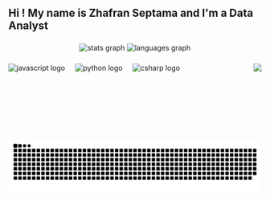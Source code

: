 <h2 align="left">Hi ! My name is Zhafran Septama and I'm a Data Analyst </h2>

###

<div align="center">
  <img src="https://github-readme-stats.vercel.app/api?username=ZhafranSeptama&hide_title=false&hide_rank=false&show_icons=true&include_all_commits=true&count_private=true&disable_animations=false&theme=TokyoNight=en&hide_border=false" height="150" alt="stats graph"  />
  <img src="https://github-readme-stats.vercel.app/api/top-langs?username=ZhafranSeptama&locale=en&hide_title=false&layout=compact&card_width=320&langs_count=5&theme=Tokyonight&hide_border=false" height="150" alt="languages graph"  />
</div>

###

<img align="right" height="150" src="https://media.giphy.com/media/cYU6YcPE5YlJxh6otp/giphy.gif?cid=790b7611jbplf4naqb4t21h27r1qcx4mtzkldf1qym02zsce&ep=v1_stickers_search&rid=giphy.gif&ct=s"  />

###

<div align="left">
  <img src="https://cdn.jsdelivr.net/gh/devicons/devicon/icons/javascript/javascript-original.svg" height="30" alt="javascript logo"  />
  <img width="12" />
  <img src="https://cdn.jsdelivr.net/gh/devicons/devicon/icons/python/python-original.svg" height="30" alt="python logo"  />
  <img width="12" />
  <img src="https://cdn.jsdelivr.net/gh/devicons/devicon/icons/csharp/csharp-original.svg" height="30" alt="csharp logo"  />
</div>

###


###

<br clear="both">

<img src="https://raw.githubusercontent.com/Platane/snk/output/github-contribution-grid-snake.svg" alt="Snake animation" />

###
